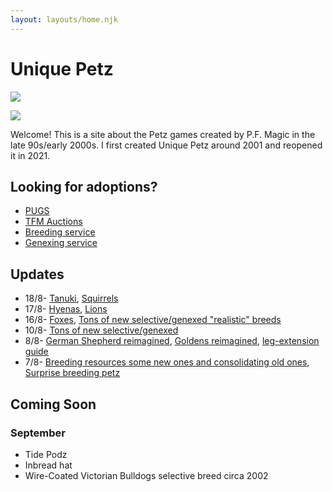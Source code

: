 ```yaml
---
layout: layouts/home.njk
---
```


# Unique Petz



<a href="/hannah"><img src="https://cdn.glitch.com/e8c48446-7221-44a1-aabd-d809cd1d1e34%2Fjuly-stamp-ref-4.png?v=1626587519358" class="pixel img-right desktop-image"></a>

<a href="/hannah"><img src="https://cdn.glitch.com/e8c48446-7221-44a1-aabd-d809cd1d1e34%2Fhannah.png?v=1626587835435" class="pixel img-right mobile-image"></a>

Welcome! This is a site about the Petz games created by P.F. Magic in
the late 90s/early 2000s. I first created Unique Petz around 2001 and reopened it in 2021.
## Looking for adoptions?
- [PUGS](https://www.petzuniversal.com/view-profile/?view=Uniquepetz)
- [TFM Auctions](https://tfm.petzcommunity.org/index.php?seller=022713)
- [Breeding service](https://petzforum.proboards.com/thread/70014/uniques-breeding-service-p3)
- [Genexing service](https://petzforum.proboards.com/thread/70019/uniques-genexing-lab-breeding-service)


## Updates
- 18/8- [Tanuki](/breeds/tanuki), [Squirrels](/breeds/squirrel)
- 17/8- [Hyenas](/breeds/hyenas), [Lions](/breeds/lions)
- 16/8- [Foxes](/breeds/foxes), [Tons of new selective/genexed "realistic" breeds](breeds/)
- 10/8- [Tons of new selective/genexed](breeds/)
- 8/8- [German Shepherd reimagined](breeds/gsdz/), [Goldens reimagined](breeds/golden/), [leg-extension guide](/leg-extension)
- 7/8- [Breeding resources some new ones and consolidating old ones](/breeding-resources), [Surprise breeding petz](/surprise)





## Coming Soon

### September
- Tide Podz
- Inbread hat
- Wire-Coated Victorian Bulldogs selective breed circa 2002

